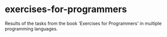 # exercises-for-programmers
Results of the tasks from the book 'Exercises for Programmers' in multiple programming languages.
